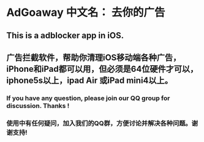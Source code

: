 # AdGoaway 中文名： 去你的广告
## This is a adblocker app in iOS.
## 广告拦截软件，帮助你清理iOS移动端各种广告，iPhone和iPad都可以用，但必须是64位硬件才可以，iphone5s以上，ipad Air 或iPad mini4以上。
### If you have any question, please join our QQ group for discussion. Thanks !
### 使用中有任何疑问，加入我们的QQ群，方便讨论并解决各种问题。谢谢支持!